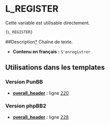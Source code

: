 # L_REGISTER


Cette variable est utilisable directement.

```html
{L_REGISTER}
```

##Description[*](https://fa-tvars.appspot.com/var/L_REGISTER)
Chaîne de texte.

* __Contenu en français :__ `S'enregistrer`

## Utilisations dans les templates

### Version PunBB
* __[overall_header](../tpl/var/punbb/overall_header.md#readme) :__ ligne [220](../tpl/src/punbb/overall_header.tpl#L220)

### Version phpBB2
* __[overall_header](../tpl/var/subsilver/overall_header.md#readme) :__ ligne [228](../tpl/src/subsilver/overall_header.tpl#L228)